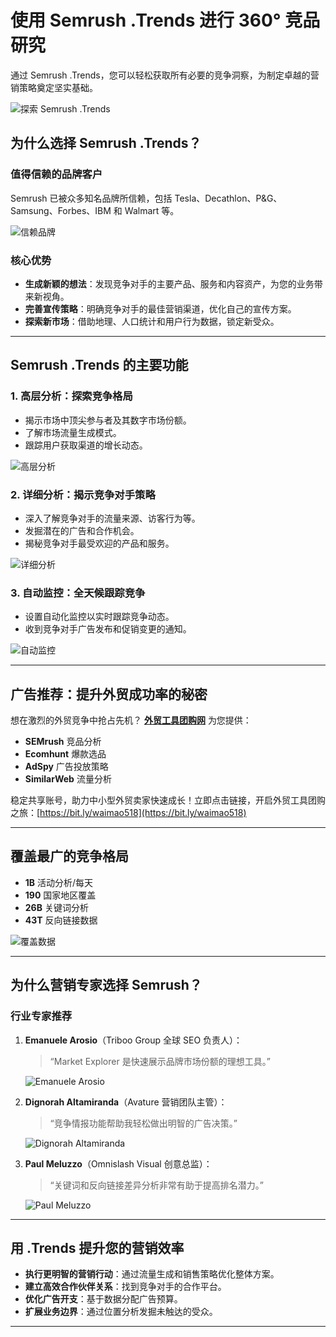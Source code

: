 # 使用 Semrush .Trends 进行 360° 竞品研究

通过 Semrush .Trends，您可以轻松获取所有必要的竞争洞察，为制定卓越的营销策略奠定坚实基础。

![探索 Semrush .Trends](https://cdn.semrush.com/features/static/solutions/competitive-research/how-to-do-seo-competitive-analysis.3df7fd793f9b.svg)

## 为什么选择 Semrush .Trends？

### 值得信赖的品牌客户
Semrush 已被众多知名品牌所信赖，包括 Tesla、Decathlon、P&G、Samsung、Forbes、IBM 和 Walmart 等。

![信赖品牌](https://cdn.semrush.com/features/static/solutions/competitive-research/logos/Tesla.becfe43a27d3.svg)

### 核心优势
- **生成新颖的想法**：发现竞争对手的主要产品、服务和内容资产，为您的业务带来新视角。
- **完善宣传策略**：明确竞争对手的最佳营销渠道，优化自己的宣传方案。
- **探索新市场**：借助地理、人口统计和用户行为数据，锁定新受众。

---

## Semrush .Trends 的主要功能

### 1. 高层分析：探索竞争格局
- 揭示市场中顶尖参与者及其数字市场份额。
- 了解市场流量生成模式。
- 跟踪用户获取渠道的增长动态。

![高层分析](https://cdn.semrush.com/features/static/solutions/competitive-research/details-high-level-analysis.c18e127ac818.svg)

### 2. 详细分析：揭示竞争对手策略
- 深入了解竞争对手的流量来源、访客行为等。
- 发掘潜在的广告和合作机会。
- 揭秘竞争对手最受欢迎的产品和服务。

![详细分析](https://cdn.semrush.com/features/static/solutions/competitive-research/details-detailed-analysis.308ffd7b7f15.svg)

### 3. 自动监控：全天候跟踪竞争
- 设置自动化监控以实时跟踪竞争动态。
- 收到竞争对手广告发布和促销变更的通知。

![自动监控](https://cdn.semrush.com/features/static/solutions/competitive-research/details-automated-monitoring.ba72f9aaa93a.svg)

---

## 广告推荐：提升外贸成功率的秘密

想在激烈的外贸竞争中抢占先机？ **[外贸工具团购网](https://bit.ly/waimao518)** 为您提供：
- **SEMrush** 竞品分析
- **Ecomhunt** 爆款选品
- **AdSpy** 广告投放策略
- **SimilarWeb** 流量分析

稳定共享账号，助力中小型外贸卖家快速成长！立即点击链接，开启外贸工具团购之旅：[https://bit.ly/waimao518](https://bit.ly/waimao518)

---

## 覆盖最广的竞争格局

- **1B** 活动分析/每天
- **190** 国家地区覆盖
- **26B** 关键词分析
- **43T** 反向链接数据

![覆盖数据](https://cdn.semrush.com/features/static/solutions/competitive-research/tools/traffic-analytics.231f344f7ace.svg)

---

## 为什么营销专家选择 Semrush？

### 行业专家推荐
1. **Emanuele Arosio**（Triboo Group 全球 SEO 负责人）：
   > “Market Explorer 是快速展示品牌市场份额的理想工具。”

   ![Emanuele Arosio](https://cdn.semrush.com/features/static/solutions/competitive-research/testimonials/Emanuele_Arosio.c8ef942f1b68.jpg)

2. **Dignorah Altamiranda**（Avature 营销团队主管）：
   > “竞争情报功能帮助我轻松做出明智的广告决策。”

   ![Dignorah Altamiranda](https://cdn.semrush.com/features/static/solutions/competitive-research/testimonials/Dignorah_Altamiranda.6d5cfce51b92.jpg)

3. **Paul Meluzzo**（Omnislash Visual 创意总监）：
   > “关键词和反向链接差异分析非常有助于提高排名潜力。”

   ![Paul Meluzzo](https://cdn.semrush.com/features/static/solutions/competitive-research/testimonials/Paul_Meluzzo.61e61cd9ca28.jpg)

---

## 用 .Trends 提升您的营销效率

- **执行更明智的营销行动**：通过流量生成和销售策略优化整体方案。
- **建立高效合作伙伴关系**：找到竞争对手的合作平台。
- **优化广告开支**：基于数据分配广告预算。
- **扩展业务边界**：通过位置分析发掘未触达的受众。

---


